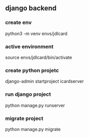 ## django backend

### create env

 python3 -m venv envs/jdIcard

### active environment

source envs/jdIcard/bin/activate


### create python projetc

 django-admin startproject icardserver

 ### run django project

 python manage.py runserver

 ### migrate project

 python manage.py migrate